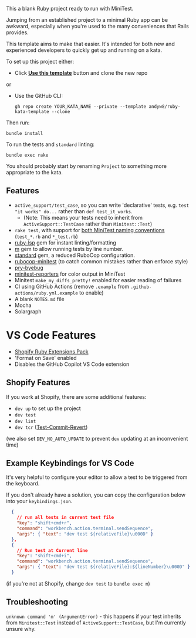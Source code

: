 This a blank Ruby project ready to run with MiniTest.

Jumping from an established project to a minimal Ruby app can be awkward, especially when you're used to the many conveniences that Rails provides.

This template aims to make that easier. It's intended for both new and experienced developers to quickly get up and running on a kata.

To set up this project either:

- Click [**Use this template**](https://github.com/andyw8/ruby-kata-template/generate) button and clone the new repo

or

- Use the GitHub CLI:

  ```
  gh repo create YOUR_KATA_NAME --private --template andyw8/ruby-kata-template --clone
  ```

Then run:

```
bundle install
```

To run the tests and `standard` linting:

```
bundle exec rake
```

You should probably start by renaming `Project` to something more appropriate to the kata.

## Features

- `active_support/test_case`, so you can write 'declarative' tests, e.g. `test "it works" do...` rather than `def test_it_works`.
  - (Note: This means your tests need to inherit from `ActiveSupport::TestCase` rather than `Minitest::Test`)
- `rake test`, with support for [both MiniTest naming conventions](https://minitest.rubystyle.guide/#file-naming) (`test_*.rb` and `*_test.rb`)
- [ruby-lsp](https://rubygems.org/gems/ruby-lsp) gem for instant linting/formatting
- [m](https://github.com/qrush/m) gem to allow running tests by line number.
- [standard](https://github.com/testdouble/standard) gem, a reduced RuboCop configuration.
- [rubocop-minitest](https://github.com/rubocop/rubocop-minitest) (to catch common mistakes rather than enforce style)
- [pry-byebug](https://github.com/deivid-rodriguez/pry-byebug)
- [minitest-reporters](https://github.com/minitest-reporters/minitest-reporters) for color output in MiniTest
- Minitest `make_my_diffs_pretty!` enabled for easier reading of failures
- CI using GitHub Actions (remove `.example` from `.github-actions/ruby.yml.example` to enable)
- A blank `NOTES.md` file
- Mocha
- Solargraph

# VS Code Features

- [Shopify Ruby Extensions Pack](https://marketplace.visualstudio.com/items?itemName=Shopify.ruby-extensions-pack)
- 'Format on Save' enabled
- Disables the GitHub Copilot VS Code extension

## Shopify Features

If you work at Shopify, there are some additional features:

- `dev up` to set up the project
- `dev test`
- `dev lint`
- `dev tcr` ([Test-Commit-Revert](https://www.honeybadger.io/blog/ruby-tcr-test-commit-revert/))

(we also set `DEV_NO_AUTO_UPDATE` to prevent `dev` updating at an inconvenient time)

## Example Keybindings for VS Code

It's very helpful to configure your editor to allow a test to be triggered from the keyboard.

If you don't already have a solution, you can copy the configuration below into your `keybindings.json`.

```json
  {
    // run all tests in current test file
    "key": "shift+cmd+r",
    "command": "workbench.action.terminal.sendSequence",
    "args": { "text": "dev test ${relativeFile}\u000D" }
  },
  {
    // Run test at Current line
    "key": "shift+cmd+i",
    "command": "workbench.action.terminal.sendSequence",
    "args": { "text": "dev test ${relativeFile}:${lineNumber}\u000D" }
  }
```

(if you're not at Shopify, change `dev test` to `bundle exec m`)

## Troubleshooting

`unknown command 'm' (ArgumentError)` - this happens if your test inherits from `Minitest::Test` instead of
`ActiveSupport::TestCase`, but I'm currently unsure why.
